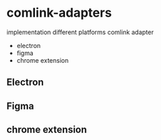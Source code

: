 # comlink-adapters

implementation different platforms comlink adapter

-   electron
-   figma
-   chrome extension

## Electron

## Figma

## chrome extension
